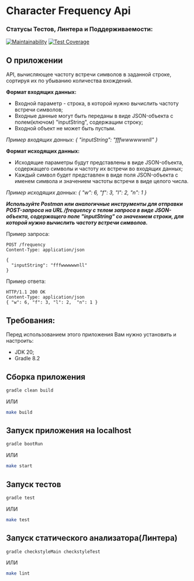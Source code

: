 # Character Frequency Api

### Статусы Тестов, Линтера и Поддерживаемости:
[![Maintainability](https://api.codeclimate.com/v1/badges/e9d5f8cf1e8d80decdb4/maintainability)](https://codeclimate.com/github/RassAnDev/character-frequency-api/maintainability)
[![Test Coverage](https://api.codeclimate.com/v1/badges/e9d5f8cf1e8d80decdb4/test_coverage)](https://codeclimate.com/github/RassAnDev/character-frequency-api/test_coverage)

## О приложении
API, вычисляющее частоту встречи символов в заданной строке, сортируя их по убыванию количества вхождений.

**Формат входящих данных:**
* Входной параметр - строка, в которой нужно вычислить частоту встречи символов;
* Входные данные могут быть переданы в виде JSON-объекта с полем(ключом) "inputString", содержащим строку;
* Входной объект не может быть пустым.

*Пример входящих данных: { "inputString": "fffwwwwwwnll" }*

**Формат исходящих данных:**

* Исходящие параметры будут представлены в виде JSON-объекта, содержащего символы и частоту их встречи во входящих данных;
* Каждый символ будет представлен в виде поля JSON-объекта с именем символа и значением частоты встречи в виде целого числа.

*Пример исходящих данных: { "w": 6, "f": 3, "l": 2,  "n": 1 }*

***Используйте Postman или аналогичные инструменты для отправки POST-запроса на URL /frequency с телом запроса в виде JSON-объекта, содержащего поле "inputString" со значением строки, для которой нужно вычислить частоту встречи символов.***

Пример запроса:

```
POST /frequency
Content-Type: application/json

{
  "inputString": "fffwwwwwwnll"
}
```

Пример ответа:

```
HTTP/1.1 200 OK 
Content-Type: application/json
{ "w": 6, "f": 3, "l": 2,  "n": 1 }
```

## Требования:
Перед использованием этого приложения Вам нужно установить и настроить:
* JDK 20;
* Gradle 8.2

## Сборка приложения

```bash
gradle clean build
```
ИЛИ
```bash
make build
```

## Запуск приложения на localhost

```bash
gradle bootRun
```
ИЛИ
```bash
make start
```

## Запуск тестов

```bash
gradle test
```
ИЛИ
```bash
make test
```

## Запуск статического анализатора(Линтера)

```bash
gradle checkstyleMain checkstyleTest
```
ИЛИ
```bash
make lint
```
